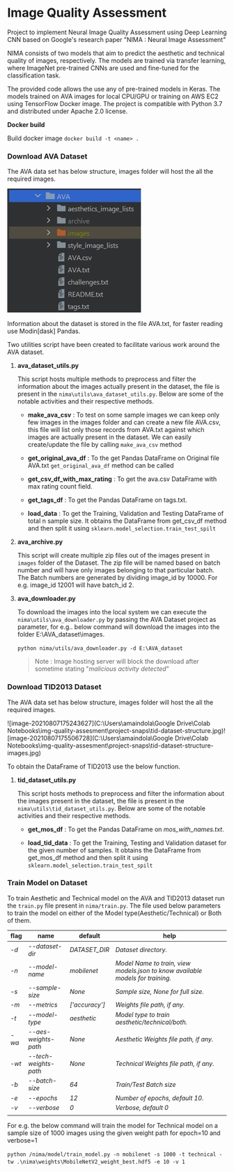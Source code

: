 # Image Quality Assessment

Project to implement Neural Image Quality Assessment using Deep Learning CNN based on Google's research paper "NIMA :
Neural Image Assessment"

NIMA consists of two models that aim to predict the aesthetic and technical quality of images, respectively. The models
are trained via transfer learning, where ImageNet pre-trained CNNs are used and fine-tuned for the classification task.

The provided code allows the use any of pre-trained models in Keras. The models trained on AVA images for local CPU/GPU or training on AWS EC2 using TensorFlow Docker image. The project is compatible with Python 3.7 and distributed under Apache 2.0 license.

**Docker build**

Build docker image `docker build -t <name> .` 

### **Download AVA Dataset**

The AVA data set has below structure, images folder will host the all the required images. 

<img src=".\project-snaps\ava-dataset-structure.jpg" alt="ava-dataset-structure" style="zoom:100%;" />

Information about the dataset is stored in the file AVA.txt, for faster reading use Modin[dask] Pandas.

Two utilities script have been created to facilitate various work around the AVA dataset. 

1. **ava_dataset_utils.py**

   This script hosts multiple methods to preprocess and filter the information about the images actually present in the dataset, the file is present in the ```nima\utils\ava_dataset_utils.py```. Below are some of the notable activities and their respective methods.

   - **make_ava_csv** : To test on some sample images we can keep only few images in the images folder and can create a new file AVA.csv, this file will list only those records from AVA.txt against which images are actually present in the dataset. We can easily create/update the file by calling ```make_ava_csv``` method 

   - **get_original_ava_df** : To the get Pandas DataFrame on Original file AVA.txt `get_original_ava_df` method can be called

   - **get_csv_df_with_max_rating** : To get the ava.csv DataFrame with max rating count field. 

   - **get_tags_df** : To get the Pandas DataFrame on tags.txt.

   - **load_data** : To get the Training, Validation and Testing DataFrame of total n sample size. It obtains the DataFrame from get_csv_df method and then split it using `sklearn.model_selection.train_test_spilt`

     

2. **ava_archive.py**

   This script will create multiple zip files out of the images present in `images` folder of the Dataset. The zip file will be named based on batch number and will have only images belonging to that particular batch. The Batch numbers are generated by dividing image_id by 10000. For e.g. image_id 12001 will have batch_id 2. 

3. **ava_downloader.py**

   To download the images into the local system we can execute the ``nima\utils\ava_downloader.py`` by passing the AVA Dataset project as parameter, for e.g.. below command will download the images into the folder  E:\AVA_dataset\images.

   ```python nima/utils/ava_downloader.py -d E:\AVA_dataset```

   > Note : Image hosting server will block the download after sometime stating "*malicious activity detected*"

   

   

### **Download TID2013 Dataset**

The AVA data set has below structure, images folder will host the all the required images. 

![image-20210807175243627](C:\Users\amaindola\Google Drive\Colab Notebooks\img-quality-assesment\project-snaps\tid-dataset-structure.jpg)![image-20210807175506728](C:\Users\amaindola\Google Drive\Colab Notebooks\img-quality-assesment\project-snaps\tid-dataset-structure-images.jpg)

To obtain the DataFrame of TID2013 use the below function. 

1. **tid_dataset_utils.py**

   This script hosts methods to preprocess and filter the information about the images present in the dataset, the file is present in the ```nima\utils\tid_dataset_utils.py```. Below are some of the notable activities and their respective methods.

   - **get_mos_df** : To get the Pandas DataFrame on *mos_with_names.txt*.

   - **load_tid_data** : To get the Training, Testing and Validation dataset for the given number of samples. It obtains the DataFrame from get_mos_df method and then split it using `sklearn.model_selection.train_test_spilt`

     

### Train Model on Dataset

To train Aesthetic and Technical model on the AVA and TID2013 dataset run the `train.py` file present in `nima/train.py`. The file used below parameters to train the model on either of the Model type(Aesthetic/Technical) or Both of them.

| **flag** | **name**              | **default**    | **help**                                                     |
| -------- | --------------------- | -------------- | ------------------------------------------------------------ |
| *-d*     | *--dataset-dir*       | *DATASET_DIR*  | *Dataset directory.*                                         |
| *-n*     | *--model-name*        | *mobilenet*    | *Model Name to train, view models.json to know available models for training.* |
| *-s*     | *--sample-size*       | *None*         | *Sample size, None for full size.*                           |
| *-m*     | *--metrics*           | *['accuracy']* | *Weights file path, if any.*                                 |
| *-t*     | *--model-type*        | *aesthetic*    | *Model type to train aesthetic/technical/both.*              |
| *-wa*    | *--aes-weights-path*  | *None*         | *Aesthetic Weights file path, if any.*                       |
| *-wt*    | *--tech-weights-path* | *None*         | *Technical Weights file path, if any.*                       |
| *-b*     | *--batch-size*        | *64*           | *Train/Test Batch size*                                      |
| *-e*     | *--epochs*            | *12*           | *Number of epochs, default 10.*                              |
| *-v*     | *--verbose*           | *0*            | *Verbose, default 0*                                         |
|          |                       |                |                                                              |



For e.g. the below command will train the model for Technical model on a sample size of 1000 images using the given weight path for epoch=10 and verbose=1

`python /nima/model/train_model.py -n mobilenet -s 1000 -t technical -tw .\nima\weights\MobileNetV2_weight_best.hdf5 -e 10 -v 1`


